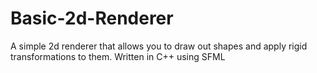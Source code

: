 # Basic-2d-Renderer
A simple 2d renderer that allows you to draw out shapes and apply rigid transformations to them. Written in C++ using SFML
